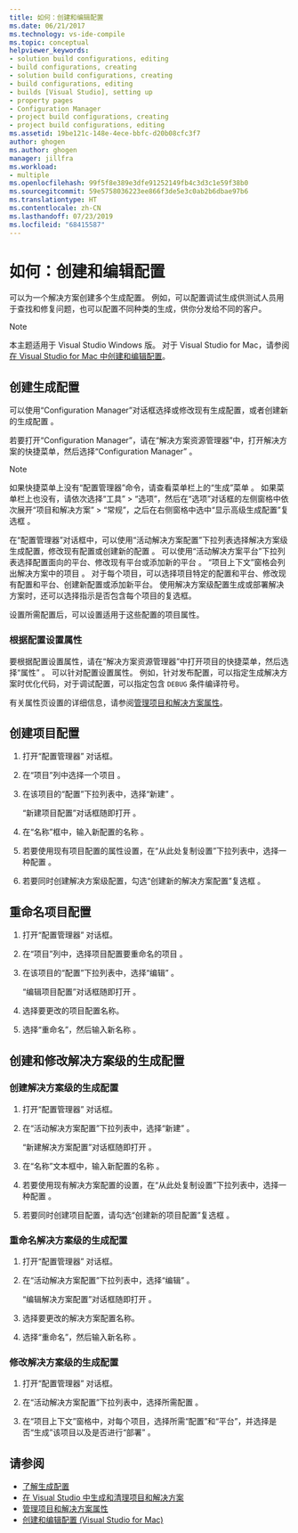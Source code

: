 ```yaml
---
title: 如何：创建和编辑配置
ms.date: 06/21/2017
ms.technology: vs-ide-compile
ms.topic: conceptual
helpviewer_keywords:
- solution build configurations, editing
- build configurations, creating
- solution build configurations, creating
- build configurations, editing
- builds [Visual Studio], setting up
- property pages
- Configuration Manager
- project build configurations, creating
- project build configurations, editing
ms.assetid: 19be121c-148e-4ece-bbfc-d20b08cfc3f7
author: ghogen
ms.author: ghogen
manager: jillfra
ms.workload:
- multiple
ms.openlocfilehash: 99f5f8e389e3dfe91252149fb4c3d3c1e59f38b0
ms.sourcegitcommit: 59e5758036223ee866f3de5e3c0ab2b6dbae97b6
ms.translationtype: HT
ms.contentlocale: zh-CN
ms.lasthandoff: 07/23/2019
ms.locfileid: "68415587"
---
```

# <a name="how-to-create-and-edit-configurations"></a>如何：创建和编辑配置

可以为一个解决方案创建多个生成配置。 例如，可以配置调试生成供测试人员用于查找和修复问题，也可以配置不同种类的生成，供你分发给不同的客户。

> [!NOTE]
> 本主题适用于 Visual Studio  Windows 版。 对于 Visual Studio for Mac，请参阅[在 Visual Studio for Mac 中创建和编辑配置](/visualstudio/mac/create-and-edit-configurations)。

## <a name="create-build-configurations"></a>创建生成配置

可以使用“Configuration Manager”对话框选择或修改现有生成配置，或者创建新的生成配置  。

若要打开“Configuration Manager”，请在“解决方案资源管理器”中，打开解决方案的快捷菜单，然后选择“Configuration Manager”    。

> [!NOTE]
> 如果快捷菜单上没有“配置管理器”命令，请查看菜单栏上的“生成”菜单   。 如果菜单栏上也没有，请依次选择“工具” > “选项”，然后在“选项”对话框的左侧窗格中依次展开“项目和解决方案” > “常规”，之后在右侧窗格中选中“显示高级生成配置”复选框       。

在“配置管理器”对话框中，可以使用“活动解决方案配置”下拉列表选择解决方案级生成配置，修改现有配置或创建新的配置   。 可以使用“活动解决方案平台”下拉列表选择配置面向的平台、修改现有平台或添加新的平台  。 “项目上下文”窗格会列出解决方案中的项目  。 对于每个项目，可以选择项目特定的配置和平台、修改现有配置和平台、创建新配置或添加新平台。 使用解决方案级配置生成或部署解决方案时，还可以选择指示是否包含每个项目的复选框。

 设置所需配置后，可以设置适用于这些配置的项目属性。

### <a name="set-properties-based-on-configurations"></a>根据配置设置属性

要根据配置设置属性，请在“解决方案资源管理器”中打开项目的快捷菜单，然后选择“属性”   。 可以针对配置设置属性。 例如，针对发布配置，可以指定生成解决方案时优化代码，对于调试配置，可以指定包含 `DEBUG` 条件编译符号。

有关属性页设置的详细信息，请参阅[管理项目和解决方案属性](../ide/managing-project-and-solution-properties.md)。

## <a name="create-a-project-configuration"></a>创建项目配置

1. 打开“配置管理器”  对话框。

2. 在“项目”列中选择一个项目  。

3. 在该项目的“配置”下拉列表中，选择“新建”   。

     “新建项目配置”对话框随即打开  。

4. 在“名称”框中，输入新配置的名称  。

5. 若要使用现有项目配置的属性设置，在“从此处复制设置”下拉列表中，选择一种配置  。

6. 若要同时创建解决方案级配置，勾选“创建新的解决方案配置”复选框  。

## <a name="rename-a-project-configuration"></a>重命名项目配置

1. 打开“配置管理器”  对话框。

2. 在“项目”列中，选择项目配置要重命名的项目  。

3. 在该项目的“配置”下拉列表中，选择“编辑”   。

     “编辑项目配置”对话框随即打开  。

4. 选择要更改的项目配置名称。

5. 选择“重命名”，然后输入新名称  。

## <a name="create-and-modify-solution-wide-build-configurations"></a>创建和修改解决方案级的生成配置

### <a name="to-create-a-solution-wide-build-configuration"></a>创建解决方案级的生成配置

1. 打开“配置管理器”  对话框。

2. 在“活动解决方案配置”下拉列表中，选择“新建”   。

     “新建解决方案配置”对话框随即打开  。

3. 在“名称”文本框中，输入新配置的名称  。

4. 若要使用现有解决方案配置的设置，在“从此处复制设置”下拉列表中，选择一种配置  。

5. 若要同时创建项目配置，请勾选“创建新的项目配置”复选框  。

### <a name="to-rename-a-solution-wide-build-configuration"></a>重命名解决方案级的生成配置

1. 打开“配置管理器”  对话框。

2. 在“活动解决方案配置”下拉列表中，选择“编辑”   。

     “编辑解决方案配置”对话框随即打开  。

3. 选择要更改的解决方案配置名称。

4. 选择“重命名”，然后输入新名称  。

### <a name="to-modify-a-solution-wide-build-configuration"></a>修改解决方案级的生成配置

1. 打开“配置管理器”  对话框。

2. 在“活动解决方案配置”下拉列表中，选择所需配置  。

3. 在“项目上下文”窗格中，对每个项目，选择所需“配置”和“平台”，并选择是否“生成”该项目以及是否进行“部署”      。

## <a name="see-also"></a>请参阅

- [了解生成配置](../ide/understanding-build-configurations.md)
- [在 Visual Studio 中生成和清理项目和解决方案](../ide/building-and-cleaning-projects-and-solutions-in-visual-studio.md)
- [管理项目和解决方案属性](managing-project-and-solution-properties.md)
- [创建和编辑配置 (Visual Studio for Mac)](/visualstudio/mac/create-and-edit-configurations)
